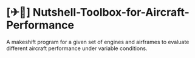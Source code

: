 # [✈🧰] Nutshell-Toolbox-for-Aircraft-Performance 
A makeshift program for a given set of engines and airframes to evaluate different aircraft performance under variable conditions.

